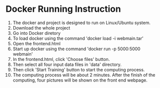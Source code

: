 # Docker Running Instruction
1. The docker and project is designed to run on Linux/Ubuntu system.
2. Download the whole project
3. Go into Docker diretory
4. To load docker using the command 'docker load -i webmain.tar'
5. Open the frontend.html
6. Start up docker using the command 'docker run -p 5000:5000 webmain'
7. In the frontend.html, click 'Choose files' button.
8. Then select all four input data files in 'data' directory.
9. Then click 'Start Training' button to start the computing process.
10. The computing process will be about 2 minutes. After the finish of the computing, four pictures will be shown on the front end webpage.
